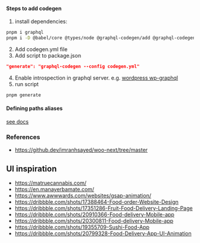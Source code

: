 #### Steps to add codegen

1. install dependencies:

```sh
pnpm i graphql
pnpm i -D @babel/core @types/node @graphql-codegen/add @graphql-codegen/cli @graphql-codegen/typescript @graphql-codegen/typescript-operations @graphql-codegen/import-types-preset
```

2. Add codegen.yml file
3. Add script to package.json

```json
"generate": "graphql-codegen --config codegen.yml"
```

4. Enable introspection in graphql server. e.g. [wordpress wp-graphql](https://www.wpgraphql.com/2021/03/16/getting-started-with-wpgraphql-and-gridsome#content)
5. run script

```sh
pnpm generate
```

#### Defining paths aliases

[see docs](https://kit.svelte.dev/docs/configuration#alias)

### References

- https://github.dev/imranhsayed/woo-next/tree/master

## UI inspiration

- https://matruecannabis.com/
- https://en.manayerbamate.com/
- https://www.awwwards.com/websites/gsap-animation/
- https://dribbble.com/shots/17388464-Food-order-Website-Design
- https://dribbble.com/shots/17351286-Fruit-Food-Delivery-Landing-Page
- https://dribbble.com/shots/20910366-Food-delivery-Mobile-app
- https://dribbble.com/shots/20300811-Food-delivery-Mobile-app
- https://dribbble.com/shots/19355709-Sushi-Food-App
- https://dribbble.com/shots/20799328-Food-Delivery-App-UI-Animation
